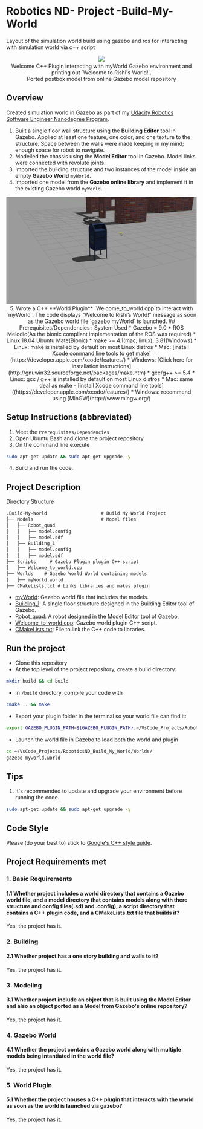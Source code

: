 # Robotics ND- Project -Build-My-World

Layout of the simulation world build using gazebo and ros for interacting with simulation world via c++ script

<p align="center"><img src="images/robo_world.gif" /><br/>Welcome C++ Plugin interacting with myWorld Gazebo environment and printing out `Welcome to Rishi's World!`.<br/>Ported postbox model from online Gazebo model repository</p>

## Overview  
Created simulation world in Gazebo as part of my [Udacity Robotics Software Engineer Nanodegree Program](https://www.udacity.com/course/robotics-software-engineer--nd209).  
1. Built a single floor wall structure using the **Building Editor** tool in Gazebo. Applied at least one feature, one color, and  one texture to the structure. Space between the walls were made keeping in my mind; enough space for robot to navigate.  
2. Modelled  the chassis  using the **Model Editor** tool in Gazebo. Model links were connected with revolute joints.  
3. Imported the building structure and two instances of the model inside an empty **Gazebo World** `myWorld`.  
4. Imported one model from the **Gazebo online library** and implement it in the existing Gazebo world `myWorld`.  
<p align="center"><img src="images/postbox.png">
5. Wrote a C++ **World Plugin** `Welcome_to_world.cpp`to interact with `myWorld`. The code displays “Welcome to Rishi’s World!” message as soon as the Gazebo world file `gazebo myWorld` is launched.
## Prerequisites/Dependencies : System Used 
* Gazebo = 9.0  
* ROS Melodic(As the bionic compliant implementation of the ROS was required)
* Linux 18.04 Ubuntu Mate(Bionic)  
* make >= 4.1(mac, linux), 3.81(Windows)
  * Linux: make is installed by default on most Linux distros
  * Mac: [install Xcode command line tools to get make](https://developer.apple.com/xcode/features/)
  * Windows: [Click here for installation instructions](http://gnuwin32.sourceforge.net/packages/make.htm)
* gcc/g++ >= 5.4
  * Linux: gcc / g++ is installed by default on most Linux distros
  * Mac: same deal as make - [install Xcode command line tools]((https://developer.apple.com/xcode/features/)
  * Windows: recommend using [MinGW](http://www.mingw.org/)
  
## Setup Instructions (abbreviated)  
1. Meet the `Prerequisites/Dependencies`  
2. Open Ubuntu Bash and clone the project repository  
3. On the command line execute  
```bash
sudo apt-get update && sudo apt-get upgrade -y
```
4. Build and run the code.  


## Project Description  
Directory Structure  
```
.Build-My-World                    # Build My World Project 
├── Models                         # Model files 
│   ├── Robot_quad
│   │   ├── model.config
│   │   ├── model.sdf
│   ├── Building_1
│   │   ├── model.config
│   │   ├── model.sdf
├── Scripts     # Gazebo Plugin plugin C++ script     
│   ├── Welcome_to_world.cpp
├── Worlds    # Gazebo World World containing models 
│   ├── myWorld.world
├── CMakeLists.txt # Links libraries and makes plugin 
```
- [myWorld](/Worlds/myWorld.world): Gazebo world file that includes the models.  
- [Building_1](/Models/Building_1): A single floor structure designed in the Building Editor tool of Gazebo.    
- [Robot_quad](/Models/Robot_quad): A robot designed in the Model Editor tool of Gazebo.  
- [Welcome_to_world.cpp](/Scripts/Welcome_to_world.cpp): Gazebo world plugin C++ script.  
- [CMakeLists.txt](CMakeLists.txt): File to link the C++ code to libraries.  


## Run the project  
* Clone this repository
* At the top level of the project repository, create a build directory:  
```bash
mkdir build && cd build
```
* In `/build` directory, compile your code with  
```bash
cmake .. && make
```
* Export your plugin folder in the terminal so your world file can find it:  
```bash
export GAZEBO_PLUGIN_PATH=${GAZEBO_PLUGIN_PATH}:~/VsCode_Projects/RoboticsND_Build_My_World/build
```
* Launch the world file in Gazebo to load both the world and plugin  
```bash
cd ~/VsCode_Projects/RoboticsND_Build_My_World/Worlds/
gazebo myworld.world
```

## Tips  
1. It's recommended to update and upgrade your environment before running the code.  
```bash
sudo apt-get update && sudo apt-get upgrade -y
```

## Code Style

Please (do your best to) stick to [Google's C++ style guide](https://google.github.io/styleguide/cppguide.html).

## Project Requirements met
### 1. Basic Requirements  
#### 1.1 Whether project includes a world directory that contains a Gazebo world file, and a model directory that contains  models along with there structure and config files(.sdf and .config), a script directory that contains a C++ plugin code, and a CMakeLists.txt file that builds it?  
Yes, the project has it.  
### 2. Building  
#### 2.1 Whether project has a one story building and walls to it?  
Yes, the project has it.  
### 3. Modeling  
#### 3.1 Whether project include an object that is  built using the Model Editor and also an object ported as a Model from Gazebo's online repository?  
Yes, the project has it.  
### 4. Gazebo World  
#### 4.1 Whether the project contains a Gazebo world along with multiple models being intantiated in the world file?  
Yes, the project has it.  
### 5. World Plugin  
#### 5.1 Whether the project houses a C++ plugin that interacts with the world as soon as the world is launched via gazebo?  
Yes, the project has it.  
